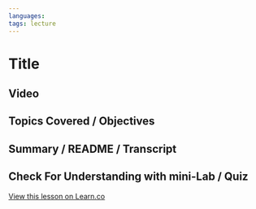 ```yaml
---
languages: 
tags: lecture
---
```


# Title

## Video

## Topics Covered / Objectives

## Summary / README / Transcript

## Check For Understanding with mini-Lab / Quiz
<a href='https://learn.co/lessons/javascript-mvc-lecture-five-two-way-data-binding' data-visibility='hidden'>View this lesson on Learn.co</a>
